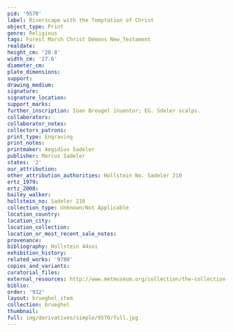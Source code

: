 ```yaml
---
pid: '9570'
label: Riverscape with the Temptation of Christ
object_type: Print
genre: Religious
tags: Forest Marsh Christ Demons New_Testament
realdate: 
height_cm: '20.8'
width_cm: '27.6'
diameter_cm: 
plate_dimensions: 
support: 
drawing_medium: 
signature: 
signature_location: 
support_marks: 
further_inscription: Ioan Breugel inuentor; EG. Sdeler scalps.
collaborators: 
collaborator_notes: 
collectors_patrons: 
print_type: Engraving
print_notes: 
printmaker: Aegidius Sadeler
publisher: Marcus Sadeler
states: '2'
our_attribution: 
other_attribution_authorities: Hollstein No. Sadeler 210
ertz_1979: 
ertz_2008: 
bailey_walker: 
hollstein_no: Sadeler 210
collection_type: Unknown/Not Applicable
location_country: 
location_city: 
location_collection: 
location_or_most_recent_sale_notes: 
provenance: 
bibliography: Hollstein 44xxi
exhibition_history: 
related_works: '9780'
copies_and_variants: 
curatorial_files: 
external_resources: http://www.metmuseum.org/collection/the-collection-online/search/415720
biblio: 
order: '912'
layout: brueghel_item
collection: brueghel
thumbnail: 
full: img/derivatives/simple/9570/full.jpg
---
```

